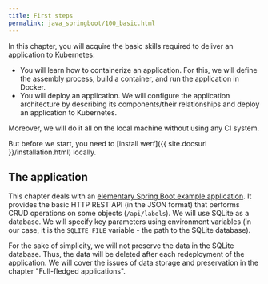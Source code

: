 ```yaml
---
title: First steps
permalink: java_springboot/100_basic.html
---
```


In this chapter, you will acquire the basic skills required to deliver an application to Kubernetes:
- You will learn how to containerize an application. For this, we will define the assembly process, build a container, and run the application in Docker.
- You will deploy an application. We will configure the application architecture by describing its components/their relationships and deploy an application to Kubernetes.

Moreover, we will do it all on the local machine without using any CI system.

But before we start, you need to [install werf]({{ site.docsurl }}/installation.html) locally.

## The application

This chapter deals with an [elementary Spring Boot example application](https://github.com/werf/werf-guides/tree/master/examples/springboot/000_app). It provides the basic HTTP REST API (in the JSON format) that performs CRUD operations on some objects (`/api/labels`). We will use SQLite as a database. We will specify key parameters using environment variables (in our case, it is the `SQLITE_FILE` variable - the path to the SQLite database).

For the sake of simplicity, we will not preserve the data in the SQLite database. Thus, the data will be deleted after each redeployment of the application. We will cover the issues of data storage and preservation in the chapter "Full-fledged applications".


